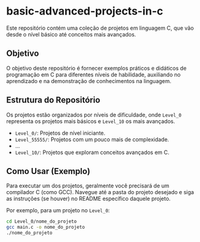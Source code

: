 # basic-advanced-projects-in-c

Este repositório contém uma coleção de projetos em linguagem C, que vão desde o nível básico até conceitos mais avançados.

## Objetivo

O objetivo deste repositório é fornecer exemplos práticos e didáticos de programação em C para diferentes níveis de habilidade, auxiliando no aprendizado e na demonstração de conhecimentos na linguagem.

## Estrutura do Repositório

Os projetos estão organizados por níveis de dificuldade, onde `Level_0` representa os projetos mais básicos e `Level_10` os mais avançados.

-   `Level_0/`: Projetos de nível iniciante.
-   `Level_55555/`: Projetos com um pouco mais de complexidade.
-   ...
-   `Level_10/`: Projetos que exploram conceitos avançados em C.

## Como Usar (Exemplo)

Para executar um dos projetos, geralmente você precisará de um compilador C (como GCC). Navegue até a pasta do projeto desejado e siga as instruções (se houver) no README específico daquele projeto.

Por exemplo, para um projeto no `Level_0`:

```bash
cd Level_0/nome_do_projeto
gcc main.c -o nome_do_projeto
./nome_do_projeto
